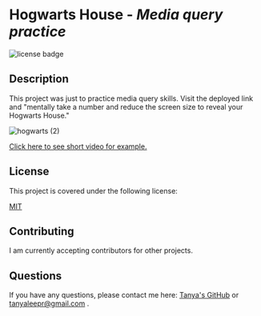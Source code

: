 # Hogwarts House - *Media query practice*

![license badge](https://img.shields.io/badge/license-MIT-brightgreen)

## Description

This project was just to practice media query skills. Visit the deployed link and "mentally take a number and reduce the screen size to reveal your Hogwarts House."


![hogwarts (2)](https://user-images.githubusercontent.com/92898110/165562344-46313dd1-6fd8-4668-8613-832e5fd6f541.png)

[Click here to see short video for example.](https://drive.google.com/file/d/1DfefSk9xXFBK1tIYDdQV8uFNo-HyxKjF/view)
## License

This project is covered under the following license:

[MIT](https://www.mit.edu/~amini/LICENSE.md)

<a name="contributing"></a>

## Contributing

I am currently accepting contributors for other projects.

<a name="questions"></a>

## Questions

If you have any questions, please contact me here: [Tanya's GitHub](https://github.com/tanyaleepr) or <tanyaleepr@gmail.com> .
